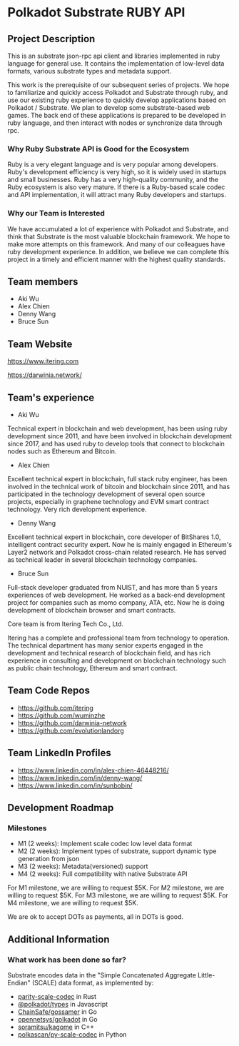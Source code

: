 # Polkadot Substrate RUBY API

## Project Description

This is an substrate json-rpc api client and libraries implemented in ruby language for general use. It contains the implementation of low-level data formats,  various substrate types and metadata support.

This work is the prerequisite of our subsequent series of projects. We hope to familiarize and quickly access Polkadot and Substrate through ruby, and use our existing ruby experience to quickly develop applications based on Polkadot / Substrate. We plan to develop some substrate-based web games. The back end of these applications is prepared to be developed in ruby language, and then interact with nodes or synchronize data through rpc.

### Why Ruby Substrate API is Good for the Ecosystem

Ruby is a very elegant language and is very popular among developers. Ruby's development efficiency is very high, so it is widely used in startups and small businesses. Ruby has a very high-quality community, and the Ruby ecosystem is also very mature. If there is a Ruby-based scale codec and API implementation, it will attract many Ruby developers and startups.

### Why our Team is Interested

We have accumulated a lot of experience with Polkadot and Substrate, and think that Substrate is the most valuable blockchain framework. We hope to make more attempts on this framework. And many of our colleagues have ruby development experience. In addition, we believe we can complete this project in a timely and efficient manner with the highest quality standards.

## Team members
* Aki Wu
* Alex Chien
* Denny Wang
* Bruce Sun

## Team Website	
https://www.itering.com 

https://darwinia.network/

## Team's experience

- Aki Wu

Technical expert in blockchain and web development, has been using ruby development since 2011, and have been involved in blockchain development since 2017, and has used ruby to develop tools that connect to blockchain nodes such as Ethereum and Bitcoin.

- Alex Chien

Excellent technical expert in blockchain, full stack ruby engineer, has been involved in the technical work of bitcoin and blockchain since 2011, and has participated in the technology development of several open source projects, especially in graphene technology and EVM smart contract technology. Very rich development experience.

- Denny Wang

Excellent technical expert in blockchain, core developer of BitShares 1.0, intelligent contract security expert. Now he is mainly engaged in Ethereum's Layer2 network and Polkadot cross-chain related research. He has served as technical leader in several blockchain technology companies.

- Bruce Sun

Full-stack developer graduated from NUIST, and has more than 5 years experiences of web development. He worked as a back-end development project for companies such as momo company, ATA, etc. Now he is doing development of blockchain browser and  smart contracts.

Core team  is from Itering Tech Co., Ltd.

Itering has a complete and professional team from technology to operation. The technical department has many senior experts engaged in the development and technical research of blockchain field, and has rich experience in consulting and development on blockchain technology such as public chain technology, Ethereum and smart contract.

## Team Code Repos
* https://github.com/itering
* https://github.com/wuminzhe
* https://github.com/darwinia-network
* https://github.com/evolutionlandorg

## Team LinkedIn Profiles
* https://www.linkedin.com/in/alex-chien-46448216/
* https://www.linkedin.com/in/denny-wang/
* https://www.linkedin.com/in/sunbobin/

## Development Roadmap
### Milestones

* M1 (2 weeks): Implement scale codec low level data format
* M2 (2 weeks): Implement types of substrate, support dynamic type generation from json
* M3 (2 weeks): Metadata(versioned)  support
* M4 (2 weeks): Full compatibility with native Substrate API

For M1 milestone, we are willing to request $5K. For M2 milestone, we are willing to request $5K. For M3 milestone, we are willing to request $5K. For M4 milestone, we are willing to request $5K.

We are ok to accept DOTs as payments, all in DOTs is good.

## Additional Information

### What work has been done so far?

Substrate encodes data in the "Simple Concatenated Aggregate Little-Endian" (SCALE) data format, as implemented by:
* [parity-scale-codec](https://github.com/paritytech/parity-scale-codec) in Rust
* [@polkadot/types](https://github.com/polkadot-js/api/tree/master/packages/types) in Javascript
* [ChainSafe/gossamer](https://github.com/ChainSafe/gossamer/tree/development/codec) in Go
* [opennetsys/golkadot](https://github.com/opennetsys/golkadot/tree/develop/common/codec) in Go
* [soramitsu/kagome](https://github.com/soramitsu/kagome/tree/master/core/scale) in C++
* [polkascan/py-scale-codec](https://github.com/polkascan/py-scale-codec) in Python
